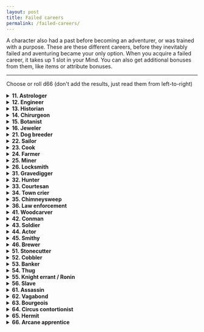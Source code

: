 ```yaml
---
layout: post
title: Failed careers
permalink: /failed-careers/
---
```


A character also had a past before becoming an adventurer, or was trained with a purpose. These are these different careers, before they inevitably failed and aventuring became your only option. When you acquire a failed career, it takes up 1 slot in your Mind. You can also get additional bonuses from them, like items or attribute bonuses.
***

Choose or roll d66 (don't add the results, just read them from left-to-right)

<details markdown="1">
<summary><b>11. Astrologer</b></summary>
Name a constellation you often look for. Your findings regarding this constellation were laughed at by the academy, and you were ousted.

Bonus item: Heavy book of constellations, Reticled spyglass

Skill: Constellations
</details>

<details markdown="1">
<summary><b>12. Engineer</b></summary>
Name a machine you invented, and what it was used for. During public demonstrations, it dangerously broke down, and the townspeople drove you out.

Bonus item: Jar of grease, Crowbar

Skill: Mechanisms
</details>

<details markdown="1">
<summary><b>13. Historian</b></summary>
You know how to read the Old Tongues. Declare a theory that, as far as you know, is true. You were laughed at by the academy, and when you wouldn't budge, you were shunned.

Bonus item: Old dusty book of local history, Seal of a forgotten family (treasure 50p)

Skill: History
</details>

<details markdown="1">
<summary><b>14. Chirurgeon</b></summary>
Name a corpse you dug out of its grave to study. When it was found out, you were ousted from the academy. The family of the deceased hate you.

Bonus item: Medical tools, Bonesaw (Light melee)

Skill: Anatomy
</details>

<details markdown="1">
<summary><b>15. Botanist</b></summary>
You discovered a flower, fruit or root - declare what it does. Make up a name based on a rival botanist's last name, who stole your glory.

Bonus item: Nightshade, Thick leather gloves

Skill: Herbology
</details>

<details markdown="1">
<summary><b>16. Jeweler</b></summary>
Name a person of high society who was disappointed in your work and crushed your career.

Bonus item: Magnifying monocle, Metal file

Skill: Appraisal
</details>

<details markdown="1">
<summary><b>21. Dog breeder</b></summary>
Declare who burned down your breeding grounds.

Bonus item: Good dog (Follower), Beast lure

Skill: Beast training
</details>

<details markdown="1">
<summary><b>22. Sailor</b></summary>
Describe a legendary creature that supposedly sunk your boat and left you ruined.

Bonus item: Wooden oar (medium melee, heavy), Rope (9m)

Skill: Seafaring
</details>

<details markdown="1">
<summary><b>23. Cook</b></summary>
Name an official who accused you of attempting to poison them.

Bonus item: Cookpots, Cleaver (Light melee)

Skill: Cooking
</details>

<details markdown="1">
<summary><b>24. Farmer</b></summary>
Name the witch who cursed your grounds and led your family to nearly starve.

Bonus item: Pitchfork (medium melee, heavy), Goat (Follower)

Skill: Cattle
</details>

<details markdown="1">
<summary><b>25. Miner</b></summary>
Name the company that left you and other families in the dust when it left to another town for better profits.

Bonus item: Lantern, Pickaxe (medium melee, heavy)

Skill: Tunnels
</details>

<details markdown="1">
<summary><b>26. Locksmith</b></summary>
Name the prison you escaped, and the name of the jailor who's looking for you.

Bonus item: Lockpicks, Metal file

Skill: Locks
</details>

<details markdown="1">
<summary><b>31. Gravedigger</b></summary>
Name a deceased official, and explain why their corpse didn't have all their trinkets no more. If it wasn't you, nobody believed you. If it was you, their family found out.

Bonus item: Shovel (medium melee, heavy), Lantern

Skill: Graveyards
</details>

<details markdown="1">
<summary><b>32. Hunter</b></summary>
Describe the terrible creature that you saw one night. You were exiled by the town priest for trying to incite a panic.

Bonus item: Bow (Heavy ranged), Quiver and arrows

Skill: Wild beasts
</details>

<details markdown="1">
<summary><b>33. Courtesan</b></summary>
Name a clergyman who used your services and arranged your shunning by the people.

Bonus item: Small knife (Light melee), Fancy clothes & wig

Skill: Disguises
</details>

<details markdown="1">
<summary><b>34. Town crier</b></summary>
Declare what you said out loud that the people of the town really didn't like.

Bonus item: Brass horn, Pile of old newspapers

Skill: Rumors
</details>

<details markdown="1">
<summary><b>35. Chimneysweep</b></summary>
Name the person you witnessed committing a crime, and who they were in town.

Bonus item: Chimney brush (medium melee, heavy), Iron bucket

Skill: Climbing
</details>

<details markdown="1">
<summary><b>36. Law enforcement</b></summary>
Name the official you killed - their son is looking to exact revenge.

Bonus item: Baton (Medium melee), Helmet (+1 Armor)

Skill: Local laws
</details>

<details markdown="1">
<summary><b>41. Woodcarver</b></summary>
Name who kicked you out of your house to get access to your orchard.

Bonus item: Wood chisel (light melee), Forked branch of yew (magical)

Skill: Carpentry
</details>

<details markdown="1">
<summary><b>42. Conman</b></summary>
Name the organization you shouldn't of messed with.

Bonus item: Snake oil, Fake papers

Skill: Appraisal
</details>

<details markdown="1">
<summary><b>43. Soldier</b></summary>
Name the battle that you deserted.

Bonus item: Rifle (Heavy ranged), Bullets

Skill: Tactics
</details>

<details markdown="1">
<summary><b>44. Actor</b></summary>
Name the official who couldn't take a joke.

Bonus item: Makeup kit, Costume

Skill: Performance
</details>

<details markdown="1">
<summary><b>45. Smithy</b></summary>
Name the mine that was overrun by creatures, preventing the import of metal.

Bonus item: Heavy hammer (medium melee), Iron tongs

Skill: Metallurgy
</details>

<details markdown="1">
<summary><b>46. Brewer</b></summary>
Describe what tipped off the government to find you, when alcohol was prohibited.

Bonus item: Small barrel (contains beer), Beer tumbler (Medium melee, heavy)

Skill: Brewing
</details>

<details markdown="1">
<summary><b>51. Stonecutter</b></summary>
Describe why the work you made for a local church was considered heresy.

Bonus item: Iron chisel, Light hammer (light melee)

Skill: Stonework
</details>

<details markdown="1">
<summary><b>52. Cobbler</b></summary>
Describe the strange beast that wrecked your workshop.

Bonus item: Oilskin boots, Grease

Skill: Leather
</details>

<details markdown="1">
<summary><b>53. Banker</b></summary>
 Describe the enterprise in which you used other people's money.

Bonus item: Iron scales, Club (light melee)

Skill: Currency
</details>

<details markdown="1">
<summary><b>54. Thug</b></summary>
Name who you worked for, and who's looking for you.

Bonus item: Heavy club (Medium melee), Bowler hat

Skill: Illegal activities
</details>

<details markdown="1">
<summary><b>55. Knight errant / Ronin</b></summary>
Declare what you did that explains your exile.

Bonus items: Sword (medium melee), Light armor

Skill: Heraldry
</details>

<details markdown="1">
<summary><b>56. Slave</b></summary>
Name the person from the family you served that you fell in love with.

Bonus item: Club (Light melee), Pile of love letters

Skill: Powerful families
</details>

<details markdown="1">
<summary><b>61. Assassin</b></summary>
Describe the methods used by the bounty hunter after your head.

Bonus item: Kris knife (Light melee), Vial of poison

Skill: Being quiet
</details>

<details markdown="1">
<summary><b>62. Vagabond</b></summary>
Declare what you heard from the mouth of an important official, and name them. 

Bonus item: Heavy winter cloak, Tent for two

Skill: Survivalism
</details>

<details markdown="1">
<summary><b>63. Bourgeois</b></summary>
Declare the secret that you know, and name the person who would stop at nothing to not have it divulged.

Bonus item: Fancy clothes, Box of cigarettes

Skill: Noble names
</details>

<details markdown="1">
<summary><b>64. Circus contortionist</b></summary>
Name the acrobat you didn't catch.

Bonus item: Three metal hoops, Rope (9m)

Skill: Squeezing into tight places
</details>

<details markdown="1">
<summary><b>65. Hermit</b></summary>
Declare a revelation that came to you after years of solitude, that drove you to adventure.

Bonus item: Walking stick, Heavy coat

Skill: Philosophy
</details>

<details markdown="1">
<summary><b>66. Arcane apprentice</b></summary>
Describe how your master disappeared.

Bonus item: Spellbook (roll random spell), Pointy hat (magical)

Skill: Arcane arts
</details>
